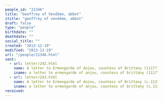 ```yaml
---
people_id: "21346"
title: "Geoffrey of Vendôme, abbot"
ititle: "geoffrey of vendôme, abbot"
draft: false
type: "people"
birthdate: ""
deathdate: ""
social_title: ""
created: "2013-12-19"
modified: "2013-12-19"
url: "/people/21346.html"
sent:
  - url: letter/242.html
    name: A letter to Ermengarde of Anjou, countess of Brittany (1117?)
    iname: a letter to ermengarde of anjou, countess of brittany (1117?)
  - url: letter/243.html
    name: A letter to Ermengarde of Anjou, countess of Brittany (c.1131?)
    iname: a letter to ermengarde of anjou, countess of brittany (c.1131?)
received:
---
```


